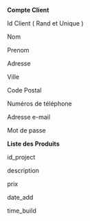 **Compte Client**

Id Client ( Rand et Unique )

Nom 

Prenom

Adresse

Ville

Code Postal

Numéros de téléphone

Adresse e-mail

Mot de passe

**Liste des Produits**

id_project

description

prix

date_add

time_build
